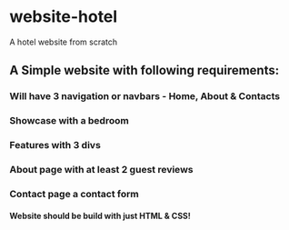 # website-hotel
A hotel website from scratch

## A Simple website with following requirements:

### Will have 3 navigation or navbars - Home, About & Contacts
### Showcase with a bedroom
### Features with 3 divs
### About page with at least 2 guest reviews
### Contact page a contact form

#### Website should be build with just HTML & CSS!
